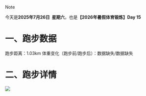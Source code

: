 > [!NOTE]
> 今天是**2025年7月26日&nbsp;&nbsp;星期六**，也是<b>【2026年暑假体育锻炼】Day 15</b>
# 一、跑步数据
跑步距离：1.03km
体重变化（跑步前/跑步后）：数据缺失/数据缺失
# 二、跑步详情
![](https://cdn.yopngs.com/2025/08/22/fcb17970-a585-46ae-aced-eee2ae7da66c.png)
<!-- ##{"timestamp":1753459200}## -->